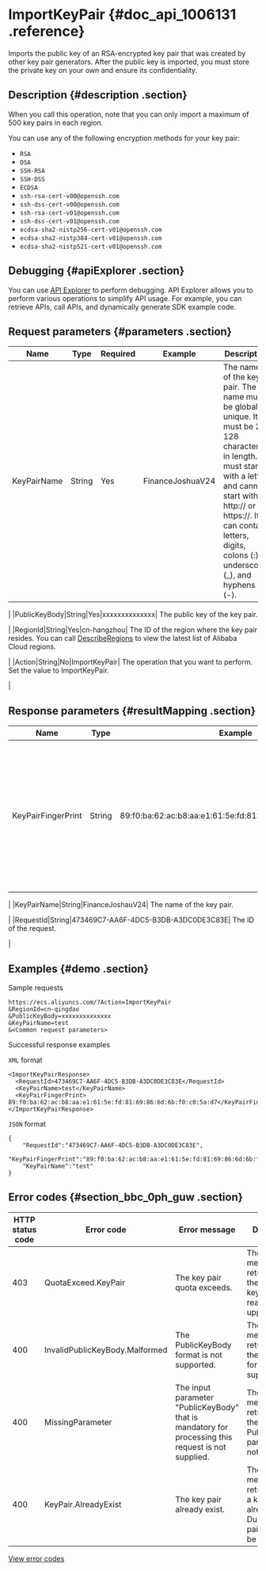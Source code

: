 # ImportKeyPair {#doc_api_1006131 .reference}

Imports the public key of an RSA-encrypted key pair that was created by other key pair generators. After the public key is imported, you must store the private key on your own and ensure its confidentiality.

## Description {#description .section}

When you call this operation, note that you can only import a maximum of 500 key pairs in each region.

You can use any of the following encryption methods for your key pair:

-   `RSA`
-   `DSA`
-   `SSH-RSA`
-   `SSH-DSS`
-   `ECDSA`
-   `ssh-rsa-cert-v00@openssh.com`
-   `ssh-dss-cert-v00@openssh.com`
-   `ssh-rsa-cert-v01@openssh.com`
-   `ssh-dss-cert-v01@openssh.com`
-   `ecdsa-sha2-nistp256-cert-v01@openssh.com`
-   `ecdsa-sha2-nistp384-cert-v01@openssh.com`
-   `ecdsa-sha2-nistp521-cert-v01@openssh.com`

## Debugging {#apiExplorer .section}

You can use [API Explorer](https://api.aliyun.com/#product=Ecs&api=ImportKeyPair) to perform debugging. API Explorer allows you to perform various operations to simplify API usage. For example, you can retrieve APIs, call APIs, and dynamically generate SDK example code.

## Request parameters {#parameters .section}

|Name|Type|Required|Example|Description|
|----|----|--------|-------|-----------|
|KeyPairName|String|Yes|FinanceJoshuaV24| The name of the key pair. The name must be globally unique. It must be 2 to 128 characters in length. It must start with a letter and cannot start with http:// or https://. It can contain letters, digits, colons \(:\), underscores \(\_\), and hyphens \(-\).

 |
|PublicKeyBody|String|Yes|xxxxxxxxxxxxxx| The public key of the key pair.

 |
|RegionId|String|Yes|cn-hangzhou| The ID of the region where the key pair resides. You can call [DescribeRegions](~~25609~~) to view the latest list of Alibaba Cloud regions.

 |
|Action|String|No|ImportKeyPair| The operation that you want to perform. Set the value to ImportKeyPair.

 |

## Response parameters {#resultMapping .section}

|Name|Type|Example|Description|
|----|----|-------|-----------|
|KeyPairFingerPrint|String|89:f0:ba:62:ac:b8:aa:e1:61:5e:fd:81:69:86:6d:6b:f0:c0:5a:d7| The fingerprint of the key pair. MD5 is used based on the public key fingerprint format defined in RFC 4716. For more information, see RFC 4716.

 |
|KeyPairName|String|FinanceJoshauV24| The name of the key pair.

 |
|RequestId|String|473469C7-AA6F-4DC5-B3DB-A3DC0DE3C83E| The ID of the request.

 |

## Examples {#demo .section}

Sample requests

``` {#request_demo}
https://ecs.aliyuncs.com/?Action=ImportKeyPair
&RegionId=cn-qingdao
&PublicKeyBody=xxxxxxxxxxxxxx
&KeyPairName=test
&<Common request parameters>
```

Successful response examples

`XML` format

``` {#xml_return_success_demo}
<ImportKeyPairResponse>
  <RequestId>473469C7-AA6F-4DC5-B3DB-A3DC0DE3C83E</RequestId>
  <KeyPairName>test</KeyPairName>
  <KeyPairFingerPrint> 89:f0:ba:62:ac:b8:aa:e1:61:5e:fd:81:69:86:6d:6b:f0:c0:5a:d7</KeyPairFingerPrint>
</ImportKeyPairResponse>
```

`JSON` format

``` {#json_return_success_demo}
{
	"RequestId":"473469C7-AA6F-4DC5-B3DB-A3DC0DE3C83E",
	"KeyPairFingerPrint":"89:f0:ba:62:ac:b8:aa:e1:61:5e:fd:81:69:86:6d:6b:f0:c0:5a:d7",
	"KeyPairName":"test"
}
```

## Error codes {#section_bbc_0ph_guw .section}

|HTTP status code|Error code|Error message|Description|
|----------------|----------|-------------|-----------|
|403|QuotaExceed.KeyPair|The key pair quota exceeds.|The error message returned when the number of key pairs reaches the upper limit.|
|400|InvalidPublicKeyBody.Malformed|The PublicKeyBody format is not supported.|The error message returned when the public key format is not supported.|
|400|MissingParameter|The input parameter "PublicKeyBody" that is mandatory for processing this request is not supplied.|The error message returned when the required PublicKeyBody parameter is not specified.|
|400|KeyPair.AlreadyExist|The key pair already exist.|The error message returned when a key pair already exists. Duplicate key pairs cannot be added.|

[View error codes](https://error-center.aliyun.com/status/product/Ecs)

